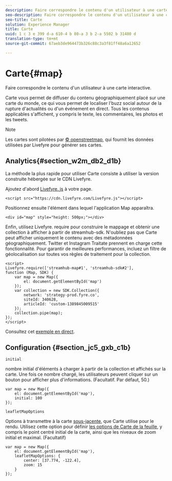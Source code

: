 ```yaml
---
description: Faire correspondre le contenu d'un utilisateur à une carte interactive.
seo-description: Faire correspondre le contenu d'un utilisateur à une carte interactive.
seo-title: Carte
solution: Experience Manager
title: Carte
uuid: 1 c 3 e 399 d-a 610-4 b 80-a 3 b 2-a 5502 b 31480 d
translation-type: tm+mt
source-git-commit: 67aeb3de964473b326c88c3a3f81ff48a6a12652

---
```



# Carte{#map}

Faire correspondre le contenu d'un utilisateur à une carte interactive.

Carte vous permet de diffuser du contenu géographiquement placé sur une carte du monde, ce qui vous permet de localiser l'buzz social autour de la rupture d'actualités ou d'un événement en direct. Tous les contenus applicables s'affichent, y compris le texte, les commentaires, les photos et les tweets.

>[!NOTE]
>
>Les cartes sont pilotées par [© openstreetmap](https://www.openstreetmap.org/copyright), qui fournit les données utilisées par Livefyre pour générer ses cartes.

## Analytics{#section_w2m_db2_d1b}

La méthode la plus rapide pour utiliser Carte consiste à utiliser la version construite hébergée sur le CDN Livefyre.

Ajoutez d'abord [Livefyre. js](https://github.com/Livefyre/Livefyre.js) à votre page.

```
<script src="https://cdn.livefyre.com/Livefyre.js"></script> 
```

Positionnez ensuite l'élément dans lequel l'application Map apparaîtra.

```
<div id="map" style="height: 500px;"></div>
```

Enfin, utilisez Livefyre. require pour construire le mappage et obtenir une collection à afficher à partir de streamhub-sdk. N'oubliez pas que Carte peut afficher uniquement le contenu avec des métadonnées géographiquement. Twitter et Instagram Traitate prennent en charge cette fonctionnalité. Pour garantir de meilleures performances, incluez un filtre de géolocalisation sur toutes vos règles de traitement pour la collection.

```
<script> 
Livefyre.require(['streamhub-map#1', 'streamhub-sdk#2'], 
function (Map, SDK) { 
    var map = new Map({ 
        el: document.getElementById('map') 
    }); 
    var collection = new SDK.Collection({ 
        network: 'strategy-prod.fyre.co', 
        siteId: 340628, 
        articleId: 'custom-1389845009515' 
    }); 
    collection.pipe(map); 
}); 
</script>
```

Consultez cet [exemple en direct](https://codepen.io/cheung31/pen/wkmbF).

## Configuration {#section_jc5_gxb_c1b}

`initial`

nombre initial d'éléments à charger à partir de la collection et affichés sur la carte. Une fois ce nombre chargé, les utilisateurs peuvent cliquer sur un bouton pour afficher plus d'informations. (Facultatif. Par défaut, 50.)

```
var map = new Map({ 
    el: document.getElementById('map'), 
    initial: 100 
});
```

`leafletMapOptions`

Options à transmettre à la carte [sous-jacente,](https://leafletjs.com/) que Carte utilise pour le rendu. Utilisez cette option pour définir [les options de Carte de la feuille](https://leafletjs.com/reference.html#map-options), y compris le point centré initial de la carte, ainsi que les niveaux de zoom initial et maximal. (Facultatif)

```
var map = new Map({ 
    el: document.getElementById('map'), 
    leafletMapOptions: { 
        center: [37.774, -122.4], 
        zoom: 15 
    } 
});
```

